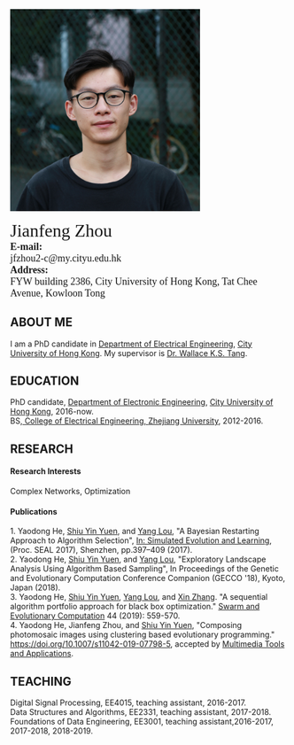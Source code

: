 <html>
<head>
<meta charset="utf-8">
<title>Jianfeng Zhou's Home Page</title>
</head>
<body>
<img src="https://github.com/Hippie-Caltsby/hippie-caltsby.github.com/blob/master/photo.png" height="364.7" width="342.5"/>
<p>
<font size="6" face="Georgia, serif">Jianfeng Zhou</font><br>
<font size="4" face="Georgia, serif"><b>E-mail:</b><br>jfzhou2-c@my.cityu.edu.hk</font><br>
<font size="4" face="Georgia, serif"><b>Address:</b><br>FYW building 2386, City University of Hong Kong, Tat Chee Avenue, Kowloon Tong</font>
</p>
<h2>ABOUT ME</h2>
I am a PhD candidate in <a href="http://www.ee.cityu.edu.hk/home/">Department of Electrical Engineering</a>, <a href="http://www.cityu.edu.hk/">City University of Hong Kong</a>. My supervisor is <a href="http://www.ee.cityu.edu.hk/~kstang/">Dr. Wallace K.S. Tang</a>. 

<h2>EDUCATION</h2>

PhD candidate, <a href="http://www.ee.cityu.edu.hk/home/">Department of Electronic Engineering</a>, <a href="http://www.cityu.edu.hk/">City University of Hong Kong</a>, 2016-now.<br>
BS,<a href="http://ee.zju.edu.cn//"> College of Electrical Engineering, <a href="https://www.zju.edu.cn//">Zhejiang University</a>, 2012-2016.<br>


<h2>RESEARCH</h2>
<h4>Research Interests</h4>
 
<p>Complex Networks, Optimization </p>

<h4>Publications</h4>
1. Yaodong He, <a href="http://www.ee.cityu.edu.hk/~syyuen/">Shiu Yin Yuen</a>, and <a href="https://fylou.github.io/">Yang Lou</a>, "A Bayesian Restarting Approach to Algorithm Selection", <a href="https://www.springer.com/gp/book/9783319687582"> In: Simulated Evolution and Learning</a>, (Proc. SEAL 2017), Shenzhen, pp.397–409 (2017).<br>
2. Yaodong He, <a href="http://www.ee.cityu.edu.hk/~syyuen/">Shiu Yin Yuen</a>, and <a href="https://fylou.github.io/">Yang Lou</a>, "Exploratory Landscape Analysis Using Algorithm Based Sampling", In Proceedings of the Genetic and Evolutionary Computation Conference Companion (GECCO '18), Kyoto, Japan (2018).<br>
3. Yaodong He, <a href="http://www.ee.cityu.edu.hk/~syyuen/">Shiu Yin Yuen</a>, <a href="https://fylou.github.io/">Yang Lou</a>, and <a href="https://tjnumark.wixsite.com/mark">Xin Zhang</a>. "A sequential algorithm portfolio approach for black box optimization." <a href="https://www.journals.elsevier.com/swarm-and-evolutionary-computation">Swarm and Evolutionary Computation</a> 44 (2019): 559-570.<br>
4. Yaodong He, Jianfeng Zhou, and <a href="http://www.ee.cityu.edu.hk/~syyuen/">Shiu Yin Yuen</a>, "Composing photomosaic images using clustering based evolutionary programming." <a href="https://doi.org/10.1007/s11042-019-07798-5">https://doi.org/10.1007/s11042-019-07798-5</a>, accepted by <a href="https://link.springer.com/journal/11042">Multimedia Tools and Applications</a>.<br>

<h2>TEACHING</h2>
Digital Signal Processing, EE4015, teaching assistant, 2016-2017.<br>
Data Structures and Algorithms, EE2331, teaching assistant, 2017-2018.<br>
Foundations of Data Engineering, EE3001, teaching assistant,2016-2017, 2017-2018, 2018-2019.<br>
